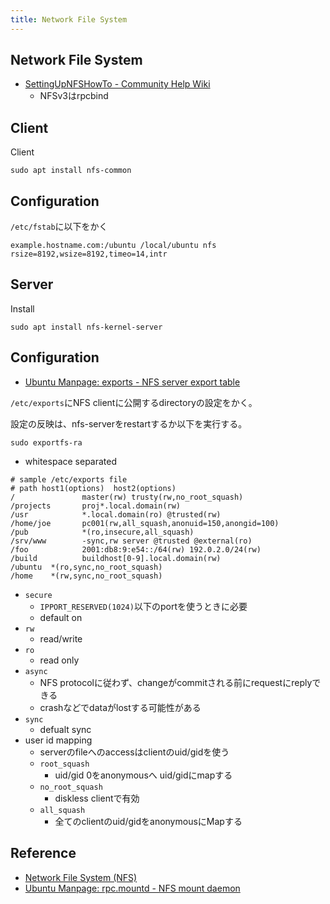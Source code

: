 ```yaml
---
title: Network File System
---
```


## Network File System
* [SettingUpNFSHowTo - Community Help Wiki](https://help.ubuntu.com/community/SettingUpNFSHowTo)
    * NFSv3はrpcbind

## Client
Client

```
sudo apt install nfs-common
```

## Configuration
`/etc/fstab`に以下をかく

```
example.hostname.com:/ubuntu /local/ubuntu nfs rsize=8192,wsize=8192,timeo=14,intr
```

## Server

Install

```
sudo apt install nfs-kernel-server
```

## Configuration
* [Ubuntu Manpage: exports - NFS server export table](http://manpages.ubuntu.com/manpages/xenial/man5/exports.5.html)

`/etc/exports`にNFS clientに公開するdirectoryの設定をかく。

設定の反映は、nfs-serverをrestartするか以下を実行する。

```
sudo exportfs-ra
```

* whitespace separated

```
# sample /etc/exports file
# path host1(options)  host2(options)
/               master(rw) trusty(rw,no_root_squash)
/projects       proj*.local.domain(rw)
/usr            *.local.domain(ro) @trusted(rw)
/home/joe       pc001(rw,all_squash,anonuid=150,anongid=100)
/pub            *(ro,insecure,all_squash)
/srv/www        -sync,rw server @trusted @external(ro)
/foo            2001:db8:9:e54::/64(rw) 192.0.2.0/24(rw)
/build          buildhost[0-9].local.domain(rw)
/ubuntu  *(ro,sync,no_root_squash)
/home    *(rw,sync,no_root_squash)
```

* `secure`
    * `IPPORT_RESERVED(1024)`以下のportを使うときに必要
    * default on
* `rw`
    * read/write
* `ro`
    * read only
* `async`
    * NFS protocolに従わず、changeがcommitされる前にrequestにreplyできる
    * crashなどでdataがlostする可能性がある
* `sync`
    * defualt sync
* user id mapping
    * serverのfileへのaccessはclientのuid/gidを使う
    * `root_squash`
        * uid/gid 0をanonymousへ uid/gidにmapする
    * `no_root_squash`
        * diskless clientで有効
    * `all_squash`
        * 全てのclientのuid/gidをanonymousにMapする



## Reference
* [Network File System (NFS)](https://help.ubuntu.com/lts/serverguide/network-file-system.html)
* [Ubuntu Manpage: rpc.mountd - NFS mount daemon](http://manpages.ubuntu.com/manpages/xenial/man8/mountd.8.html)
